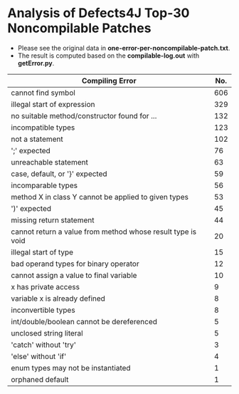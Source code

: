 # Analysis of Defects4J Top-30 Noncompilable Patches


* Please see the original data in **one-error-per-noncompilable-patch.txt**.
* The result is computed based on the **compilable-log.out** with **getError.py**.


|Compiling Error|No.|
|---|---|
|cannot find symbol |606|
|illegal start of expression |329|
|no suitable method/constructor found for ... |132|
|incompatible types |123|
|not a statement |102|
|';' expected |76|
|unreachable statement |63|
|case, default, or '}' expected |59|
|incomparable types |56|
|method X in class Y cannot be applied to given types |53|
|')' expected |45|
|missing return statement |44|
|cannot return a value from method whose result type is void |20|
|illegal start of type |15|
|bad operand types for binary operator |12|
|cannot assign a value to final variable |10|
|x has private access |9|
|variable x is already defined |8|
|inconvertible types |8|
|int/double/boolean cannot be dereferenced |5 |
|unclosed string literal |5|
|'catch' without 'try' |3|
|'else' without 'if'| 4|
|enum types may not be instantiated |1|
|orphaned default |1|


